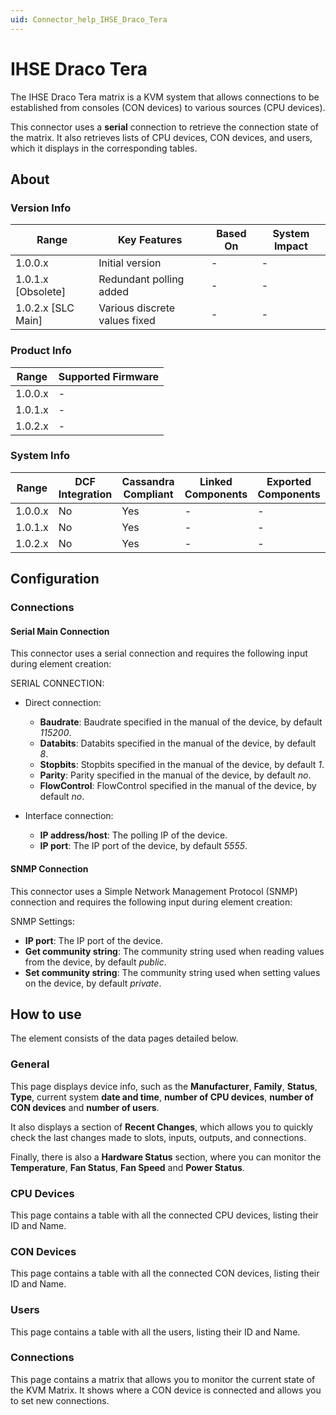 ```yaml
---
uid: Connector_help_IHSE_Draco_Tera
---
```


# IHSE Draco Tera

The IHSE Draco Tera matrix is a KVM system that allows connections to be established from consoles (CON devices) to various sources (CPU devices).

This connector uses a **serial** connection to retrieve the connection state of the matrix. It also retrieves lists of CPU devices, CON devices, and users, which it displays in the corresponding tables.

## About

### Version Info

| Range                | Key Features                  | Based On     | System Impact     |
|----------------------|-------------------------------|--------------|-------------------|
| 1.0.0.x              | Initial version               | -            | -                 |
| 1.0.1.x [Obsolete]     |Redundant polling added       | -            | -                 |
| 1.0.2.x [SLC Main]   | Various discrete values fixed | -            | -                 |

### Product Info

| Range     | Supported Firmware     |
|-----------|------------------------|
| 1.0.0.x   | -                      |
| 1.0.1.x   | -                      |
| 1.0.2.x   | -                      |

### System Info

| Range     | DCF Integration     | Cassandra Compliant     | Linked Components     | Exported Components     |
|-----------|---------------------|-------------------------|-----------------------|-------------------------|
| 1.0.0.x   | No                  | Yes                     | -                     | -                       |
| 1.0.1.x   | No                  | Yes                     | -                     | -                       |
| 1.0.2.x   | No                  | Yes                     | -                     | -                       |

## Configuration

### Connections

#### Serial Main Connection

This connector uses a serial connection and requires the following input during element creation:

SERIAL CONNECTION:

- Direct connection:

  - **Baudrate**: Baudrate specified in the manual of the device, by default *115200*.
  - **Databits**: Databits specified in the manual of the device, by default *8*.
  - **Stopbits**: Stopbits specified in the manual of the device, by default *1*.
  - **Parity**: Parity specified in the manual of the device, by default *no*.
  - **FlowControl**: FlowControl specified in the manual of the device, by default *no*.

- Interface connection:

  - **IP address/host**: The polling IP of the device.
  - **IP port**: The IP port of the device, by default *5555*.

#### SNMP Connection

This connector uses a Simple Network Management Protocol (SNMP) connection and requires the following input during element creation:

SNMP Settings:

- **IP port**: The IP port of the device.
- **Get community string**: The community string used when reading values from the device, by default *public*.
- **Set community string**: The community string used when setting values on the device, by default *private*.

## How to use

The element consists of the data pages detailed below.

### General

This page displays device info, such as the **Manufacturer**, **Family**, **Status**, **Type**, current system **date and time**, **number of CPU devices**, **number of CON devices** and **number of users**.

It also displays a section of **Recent Changes**, which allows you to quickly check the last changes made to slots, inputs, outputs, and connections.

Finally, there is also a **Hardware Status** section, where you can monitor the **Temperature**, **Fan Status**, **Fan Speed** and **Power Status**.

### CPU Devices

This page contains a table with all the connected CPU devices, listing their ID and Name.

### CON Devices

This page contains a table with all the connected CON devices, listing their ID and Name.

### Users

This page contains a table with all the users, listing their ID and Name.

### Connections

This page contains a matrix that allows you to monitor the current state of the KVM Matrix. It shows where a CON device is connected and allows you to set new connections.
